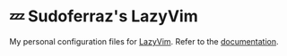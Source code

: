 # 💤 Sudoferraz's LazyVim

My personal configuration files for [LazyVim](https://github.com/LazyVim/LazyVim).
Refer to the [documentation](https://lazyvim.github.io/installation).

